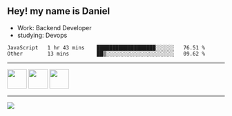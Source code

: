 ## Hey! my name is Daniel

- Work: Backend Developer
- studying: Devops

<!--START_SECTION:waka-->

```text
JavaScript   1 hr 43 mins    ███████████████████░░░░░░   76.51 %
Other        13 mins         ██▒░░░░░░░░░░░░░░░░░░░░░░   09.62 %
```

<!--END_SECTION:waka-->
    

<hr>
<div>
    <img height="45" src="https://img.icons8.com/color/48/000000/nodejs.png"/>
    <img height="45" src="https://www.vectorlogo.zone/logos/golang/golang-ar21.svg">
    <img height="45" src="https://www.vectorlogo.zone/logos/nestjs/nestjs-icon.svg">
</div>
<hr>
<div>
    <a href="https://www.linkedin.com/in/daniel-lucas-bb7b82193/" target="_blank">
        <img src="https://img.shields.io/badge/LinkedIn-0077B5?style=for-the-badge&logo=linkedin&logoColor=white">
    </a>
</div>
